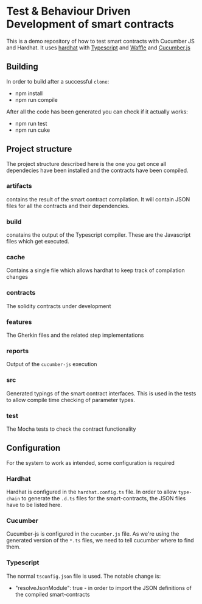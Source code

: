# Test & Behaviour Driven Development of smart contracts

This is a demo repository of how to test smart contracts with Cucumber JS and Hardhat. It uses 
[hardhat](https://hardhat.org) with 
[Typescript](https://www.typescriptlang.org) and [Waffle](https://getwaffle.io) and 
[Cucumber.js](https://github.com/cucumber/cucumber-js#cucumberjs)

## Building

In order to build after a successful `clone`:

* npm install
* npm run compile

After all the code has been generated you can check if it actually works:

* npm run test
* npm run cuke

## Project structure

The project structure described here is the one you get once all dependecies have been installed and the contracts 
have been compiled. 

### artifacts

contains the result of the smart contract compilation. It will contain JSON files for all the contracts and their 
dependencies.

### build

conatains the output of the Typescript compiler. These are the Javascript files which get executed.

### cache

Contains a single file which allows hardhat to keep track of compilation changes

### contracts

The solidity contracts under development

### features

The Gherkin files and the related step implementations

### reports

Output of the `cucumber-js` execution

### src

Generated typings of the smart contract interfaces. This is used in the tests to allow compile time checking of 
parameter types.

### test

The Mocha tests to check the contract functionality

## Configuration

For the system to work as intended, some configuration is required

### Hardhat

Hardhat is configured in the `hardhat.config.ts` file. In order to allow `type-chain` to generate the `.d.ts` files 
for the smart-contracts, the JSON files have to be listed here.

### Cucumber

Cucumber-js is configured in the `cucumber.js` file. As we're using the generated version of the `*.ts` files, we 
need to tell cucumber where to find them. 

### Typescript

The normal `tsconfig.json` file is used. The notable change is:

* "resolveJsonModule": true - in order to import the JSON definitions of the compiled smart-contracts
